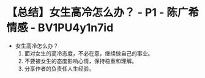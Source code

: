 # 【总结】女生高冷怎么办？ - P1 - 陈广希情感 - BV1PU4y1n7id

-   女生高冷怎么办？
    1.  面对女生的高冷态度，不必在意，继续做自己的事业。
    2.  不要被女生的态度影响心情，保持稳重和理解。
    3.  分享作者的负责任人生经验。